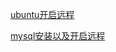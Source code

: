 [ubuntu开启远程](https://jingyan.baidu.com/article/359911f5a5b74857fe0306c4.html)

[mysql安装以及开启远程](https://www.cnblogs.com/thinkingandworkinghard/p/7813504.html)

